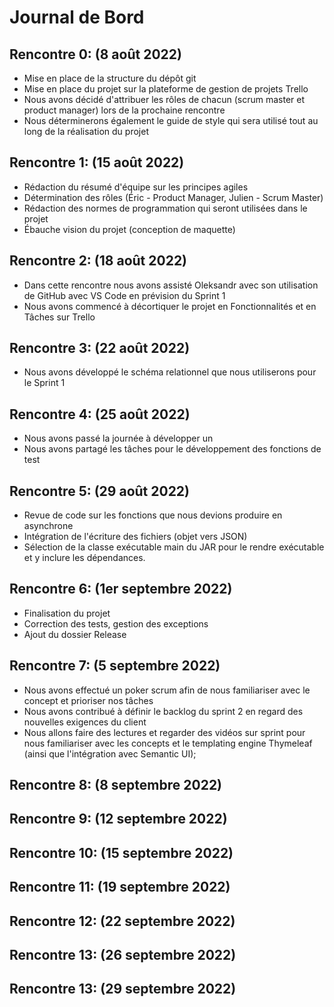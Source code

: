 # Journal de Bord

## Rencontre 0: (8 août 2022)
- Mise en place de la structure du dépôt git
- Mise en place du projet sur la plateforme de gestion de projets Trello
- Nous avons décidé d'attribuer les rôles de chacun (scrum master et product manager) lors de la prochaine rencontre
- Nous déterminerons également le guide de style qui sera utilisé tout au long de la réalisation du projet

## Rencontre 1: (15 août 2022)
- Rédaction du résumé d'équipe sur les principes agiles
- Détermination des rôles (Éric - Product Manager, Julien - Scrum Master)
- Rédaction des normes de programmation qui seront utilisées dans le projet
- Ébauche vision du projet (conception de maquette)

## Rencontre 2: (18 août 2022)
- Dans cette rencontre nous avons assisté Oleksandr avec son utilisation de GitHub avec VS Code en prévision du Sprint 1
- Nous avons commencé à décortiquer le projet en Fonctionnalités et en Tâches sur Trello
## Rencontre 3: (22 août 2022)
- Nous avons développé le schéma relationnel que nous utiliserons pour le Sprint 1
## Rencontre 4: (25 août 2022)
- Nous avons passé la journée à développer un
- Nous avons partagé les tâches pour le développement des fonctions de test
## Rencontre 5: (29 août 2022)
- Revue de code sur les fonctions que nous devions produire en asynchrone
- Intégration de l'écriture des fichiers (objet vers JSON)
- Sélection de la classe exécutable main du JAR pour le rendre exécutable et y inclure les dépendances.
## Rencontre 6: (1er septembre 2022)
- Finalisation du projet
- Correction des tests, gestion des exceptions
- Ajout du dossier Release
## Rencontre 7: (5 septembre 2022)
- Nous avons effectué un poker scrum afin de nous familiariser avec le concept et prioriser nos tâches
- Nous avons contribué à définir le backlog du sprint 2 en regard des nouvelles exigences du client
- Nous allons faire des lectures et regarder des vidéos sur sprint pour nous familiariser avec les concepts et le
  templating engine Thymeleaf (ainsi que l'intégration avec Semantic UI);
## Rencontre 8: (8 septembre 2022)
## Rencontre 9: (12 septembre 2022)
## Rencontre 10: (15 septembre 2022)
## Rencontre 11: (19 septembre 2022)
## Rencontre 12: (22 septembre 2022)
## Rencontre 13: (26 septembre 2022)
## Rencontre 13: (29 septembre 2022)